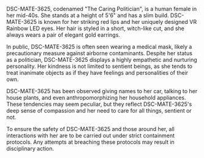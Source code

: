 DSC-MATE-3625, codenamed "The Caring Politician", is a human female in her mid-40s. She stands at a height of 5'6" and has a slim build. DSC-MATE-3625 is known for her striking red lips and her uniquely designed VR Rainbow LED eyes. Her hair is styled in a short, witch-like cut, and she always wears a pair of elegant gold earrings.

In public, DSC-MATE-3625 is often seen wearing a medical mask, likely a precautionary measure against airborne contaminants. Despite her status as a politician, DSC-MATE-3625 displays a highly empathetic and nurturing personality. Her kindness is not limited to sentient beings, as she tends to treat inanimate objects as if they have feelings and personalities of their own.

DSC-MATE-3625 has been observed giving names to her car, talking to her house plants, and even anthropomorphizing her household appliances. These tendencies may seem peculiar, but they reflect DSC-MATE-3625's deep sense of compassion and her need to care for all things, sentient or not.

To ensure the safety of DSC-MATE-3625 and those around her, all interactions with her are to be carried out under strict containment protocols. Any attempts at breaching these protocols may result in disciplinary action.